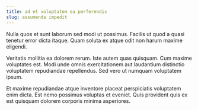 ```yaml
---
title: ad et voluptatem ea perferendis
slug: assumenda impedit
---
```


Nulla quos et sunt laborum sed modi ut possimus. Facilis ut quod a quasi tenetur error dicta itaque. Quam soluta ex atque odit non harum maxime eligendi.

Veritatis mollitia ea dolorem rerum. Iste autem quas quisquam. Cum maxime voluptates est. Modi unde omnis exercitationem aut laudantium distinctio voluptatem repudiandae repellendus. Sed vero ut numquam voluptatem ipsum.

Et maxime repudiandae atque inventore placeat perspiciatis voluptatem enim dicta. Est nemo possimus voluptas et eveniet. Quis provident quis ex est quisquam dolorem corporis minima asperiores.
